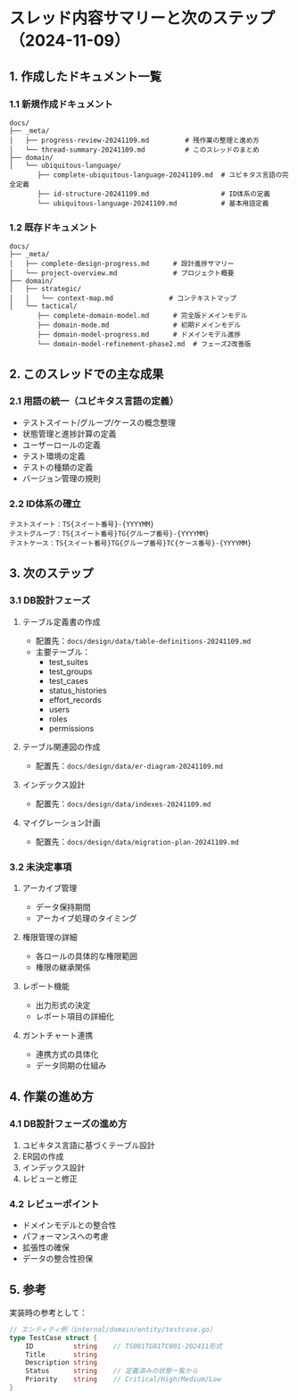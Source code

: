 # スレッド内容サマリーと次のステップ（2024-11-09）

## 1. 作成したドキュメント一覧

### 1.1 新規作成ドキュメント
```
docs/
├── _meta/
│   ├── progress-review-20241109.md         # 残作業の整理と進め方
│   └── thread-summary-20241109.md          # このスレッドのまとめ
├── domain/
│   └── ubiquitous-language/
       ├── complete-ubiquitous-language-20241109.md  # ユビキタス言語の完全定義
       ├── id-structure-20241109.md                  # ID体系の定義
       └── ubiquitous-language-20241109.md           # 基本用語定義
```

### 1.2 既存ドキュメント
```
docs/
├── _meta/
│   ├── complete-design-progress.md      # 設計進捗サマリー
│   └── project-overview.md              # プロジェクト概要
├── domain/
│   ├── strategic/
│   │   └── context-map.md              # コンテキストマップ
│   └── tactical/
       ├── complete-domain-model.md      # 完全版ドメインモデル
       ├── domain-mode.md                # 初期ドメインモデル
       ├── domain-model-progress.md      # ドメインモデル進捗
       └── domain-model-refinement-phase2.md  # フェーズ2改善版
```

## 2. このスレッドでの主な成果

### 2.1 用語の統一（ユビキタス言語の定義）
- テストスイート/グループ/ケースの概念整理
- 状態管理と進捗計算の定義
- ユーザーロールの定義
- テスト環境の定義
- テストの種類の定義
- バージョン管理の規則

### 2.2 ID体系の確立
```
テストスイート：TS{スイート番号}-{YYYYMM}
テストグループ：TS{スイート番号}TG{グループ番号}-{YYYYMM}
テストケース：TS{スイート番号}TG{グループ番号}TC{ケース番号}-{YYYYMM}
```

## 3. 次のステップ

### 3.1 DB設計フェーズ
1. テーブル定義書の作成
   - 配置先：`docs/design/data/table-definitions-20241109.md`
   - 主要テーブル：
     - test_suites
     - test_groups
     - test_cases
     - status_histories
     - effort_records
     - users
     - roles
     - permissions

2. テーブル関連図の作成
   - 配置先：`docs/design/data/er-diagram-20241109.md`

3. インデックス設計
   - 配置先：`docs/design/data/indexes-20241109.md`

4. マイグレーション計画
   - 配置先：`docs/design/data/migration-plan-20241109.md`

### 3.2 未決定事項
1. アーカイブ管理
   - データ保持期間
   - アーカイブ処理のタイミング

2. 権限管理の詳細
   - 各ロールの具体的な権限範囲
   - 権限の継承関係

3. レポート機能
   - 出力形式の決定
   - レポート項目の詳細化

4. ガントチャート連携
   - 連携方式の具体化
   - データ同期の仕組み

## 4. 作業の進め方

### 4.1 DB設計フェーズの進め方
1. ユビキタス言語に基づくテーブル設計
2. ER図の作成
3. インデックス設計
4. レビューと修正

### 4.2 レビューポイント
- ドメインモデルとの整合性
- パフォーマンスへの考慮
- 拡張性の確保
- データの整合性担保

## 5. 参考
実装時の参考として：
```go
// エンティティ例（internal/domain/entity/testcase.go）
type TestCase struct {
    ID          string    // TS001TG01TC001-202411形式
    Title       string    
    Description string    
    Status      string    // 定義済みの状態一覧から
    Priority    string    // Critical/High/Medium/Low
}
```
